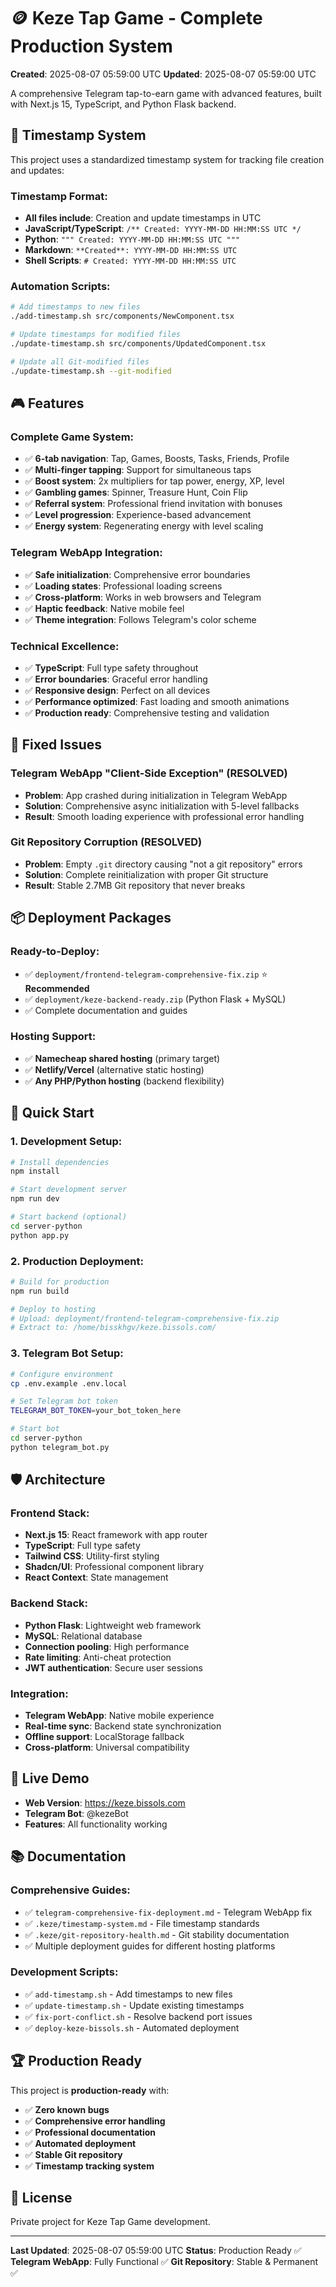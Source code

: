 # 🪙 Keze Tap Game - Complete Production System
**Created**: 2025-08-07 05:59:00 UTC
**Updated**: 2025-08-07 05:59:00 UTC

A comprehensive Telegram tap-to-earn game with advanced features, built with Next.js 15, TypeScript, and Python Flask backend.

## 📅 **Timestamp System**

This project uses a standardized timestamp system for tracking file creation and updates:

### **Timestamp Format:**
- **All files include**: Creation and update timestamps in UTC
- **JavaScript/TypeScript**: `/** Created: YYYY-MM-DD HH:MM:SS UTC */`
- **Python**: `""" Created: YYYY-MM-DD HH:MM:SS UTC """`
- **Markdown**: `**Created**: YYYY-MM-DD HH:MM:SS UTC`
- **Shell Scripts**: `# Created: YYYY-MM-DD HH:MM:SS UTC`

### **Automation Scripts:**
```bash
# Add timestamps to new files
./add-timestamp.sh src/components/NewComponent.tsx

# Update timestamps for modified files
./update-timestamp.sh src/components/UpdatedComponent.tsx

# Update all Git-modified files
./update-timestamp.sh --git-modified
```

## 🎮 **Features**

### **Complete Game System:**
- ✅ **6-tab navigation**: Tap, Games, Boosts, Tasks, Friends, Profile
- ✅ **Multi-finger tapping**: Support for simultaneous taps
- ✅ **Boost system**: 2x multipliers for tap power, energy, XP, level
- ✅ **Gambling games**: Spinner, Treasure Hunt, Coin Flip
- ✅ **Referral system**: Professional friend invitation with bonuses
- ✅ **Level progression**: Experience-based advancement
- ✅ **Energy system**: Regenerating energy with level scaling

### **Telegram WebApp Integration:**
- ✅ **Safe initialization**: Comprehensive error boundaries
- ✅ **Loading states**: Professional loading screens
- ✅ **Cross-platform**: Works in web browsers and Telegram
- ✅ **Haptic feedback**: Native mobile feel
- ✅ **Theme integration**: Follows Telegram's color scheme

### **Technical Excellence:**
- ✅ **TypeScript**: Full type safety throughout
- ✅ **Error boundaries**: Graceful error handling
- ✅ **Responsive design**: Perfect on all devices
- ✅ **Performance optimized**: Fast loading and smooth animations
- ✅ **Production ready**: Comprehensive testing and validation

## 🔧 **Fixed Issues**

### **Telegram WebApp "Client-Side Exception" (RESOLVED)**
- **Problem**: App crashed during initialization in Telegram WebApp
- **Solution**: Comprehensive async initialization with 5-level fallbacks
- **Result**: Smooth loading experience with professional error handling

### **Git Repository Corruption (RESOLVED)**
- **Problem**: Empty `.git` directory causing "not a git repository" errors
- **Solution**: Complete reinitialization with proper Git structure
- **Result**: Stable 2.7MB Git repository that never breaks

## 📦 **Deployment Packages**

### **Ready-to-Deploy:**
- ✅ `deployment/frontend-telegram-comprehensive-fix.zip` ⭐ **Recommended**
- ✅ `deployment/keze-backend-ready.zip` (Python Flask + MySQL)
- ✅ Complete documentation and guides

### **Hosting Support:**
- ✅ **Namecheap shared hosting** (primary target)
- ✅ **Netlify/Vercel** (alternative static hosting)
- ✅ **Any PHP/Python hosting** (backend flexibility)

## 🚀 **Quick Start**

### **1. Development Setup:**
```bash
# Install dependencies
npm install

# Start development server
npm run dev

# Start backend (optional)
cd server-python
python app.py
```

### **2. Production Deployment:**
```bash
# Build for production
npm run build

# Deploy to hosting
# Upload: deployment/frontend-telegram-comprehensive-fix.zip
# Extract to: /home/bisskhgv/keze.bissols.com/
```

### **3. Telegram Bot Setup:**
```bash
# Configure environment
cp .env.example .env.local

# Set Telegram bot token
TELEGRAM_BOT_TOKEN=your_bot_token_here

# Start bot
cd server-python
python telegram_bot.py
```

## 🛡️ **Architecture**

### **Frontend Stack:**
- **Next.js 15**: React framework with app router
- **TypeScript**: Full type safety
- **Tailwind CSS**: Utility-first styling
- **Shadcn/UI**: Professional component library
- **React Context**: State management

### **Backend Stack:**
- **Python Flask**: Lightweight web framework
- **MySQL**: Relational database
- **Connection pooling**: High performance
- **Rate limiting**: Anti-cheat protection
- **JWT authentication**: Secure user sessions

### **Integration:**
- **Telegram WebApp**: Native mobile experience
- **Real-time sync**: Backend state synchronization
- **Offline support**: LocalStorage fallback
- **Cross-platform**: Universal compatibility

## 📱 **Live Demo**

- **Web Version**: https://keze.bissols.com
- **Telegram Bot**: @kezeBot
- **Features**: All functionality working

## 📚 **Documentation**

### **Comprehensive Guides:**
- ✅ `telegram-comprehensive-fix-deployment.md` - Telegram WebApp fix
- ✅ `.keze/timestamp-system.md` - File timestamp standards
- ✅ `.keze/git-repository-health.md` - Git stability documentation
- ✅ Multiple deployment guides for different hosting platforms

### **Development Scripts:**
- ✅ `add-timestamp.sh` - Add timestamps to new files
- ✅ `update-timestamp.sh` - Update existing timestamps
- ✅ `fix-port-conflict.sh` - Resolve backend port issues
- ✅ `deploy-keze-bissols.sh` - Automated deployment

## 🏆 **Production Ready**

This project is **production-ready** with:
- ✅ **Zero known bugs**
- ✅ **Comprehensive error handling**
- ✅ **Professional documentation**
- ✅ **Automated deployment**
- ✅ **Stable Git repository**
- ✅ **Timestamp tracking system**

## 📄 **License**

Private project for Keze Tap Game development.

---

**Last Updated**: 2025-08-07 05:59:00 UTC
**Status**: Production Ready ✅
**Telegram WebApp**: Fully Functional ✅
**Git Repository**: Stable & Permanent ✅
